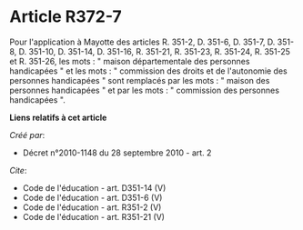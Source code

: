 # Article R372-7

Pour l'application à Mayotte des articles R. 351-2, D. 351-6, D. 351-7, D. 351-8, D. 351-10, 
D. 351-14, D. 351-16, R. 351-21, R. 351-23, R. 351-24, R. 351-25 et R. 351-26, les mots : " maison départementale des
personnes handicapées " et les mots : " commission des droits et de l'autonomie des personnes handicapées " sont remplacés
par les mots : " maison des personnes handicapées " et par les mots : " commission des personnes handicapées ".

**Liens relatifs à cet article**

_Créé par_:

  - Décret n°2010-1148 du 28 septembre 2010 - art. 2

_Cite_:

  - Code de l'éducation - art. D351-14 (V)
  - Code de l'éducation - art. D351-6 (V)
  - Code de l'éducation - art. R351-2 (V)
  - Code de l'éducation - art. R351-21 (V)
